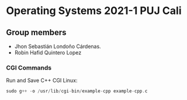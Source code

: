 # Operating Systems 2021-1 PUJ Cali

## Group members

- Jhon Sebastián Londoño Cárdenas.
- Robin Hafid Quintero Lopez

### CGI Commands

Run and Save C++ CGI Linux:
```CPP
sudo g++ -o /usr/lib/cgi-bin/example-cpp example-cpp.c
```